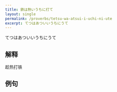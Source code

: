 ```yaml
---
title: 鉄は熱いうちに打て
layout: single
permalink: /proverbs/tetsu-wa-atsui-i-uchi-ni-ute
excerpt: てつはあついいうちにうて
---
```


てつはあついいうちにうて

## 解释

趁热打铁

## 例句

